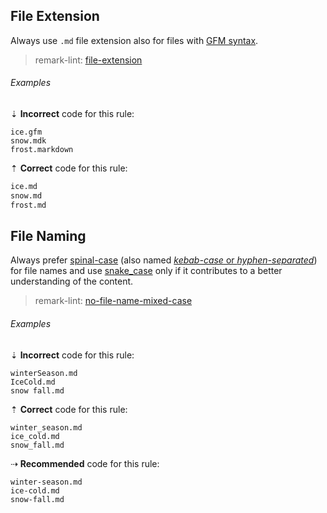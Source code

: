 <!--lint disable no-duplicate-headings-->

## File Extension

Always use `.md` file extension also for files with [GFM syntax][1].

> remark-lint: [file-extension][2]

###### Examples

⇣ **Incorrect** code for this rule:

<!-- prettier-ignore-start -->

```raw
ice.gfm
snow.mdk
frost.markdown
```

<!-- prettier-ignore-end -->

⇡ **Correct** code for this rule:

```markdown
ice.md
snow.md
frost.md
```

## File Naming

Always prefer [spinal-case][5] (also named [_kebab-case_ or _hyphen-separated_][4]) for file names and use [snake_case][6] only if it contributes to a better understanding of the content.

> remark-lint: [no-file-name-mixed-case][3]

###### Examples

⇣ **Incorrect** code for this rule:

<!-- prettier-ignore-start -->

```raw
winterSeason.md
IceCold.md
snow fall.md
```

<!-- prettier-ignore-end -->

⇡ **Correct** code for this rule:

```raw
winter_season.md
ice_cold.md
snow_fall.md
```

⇢ **Recommended** code for this rule:

```raw
winter-season.md
ice-cold.md
snow-fall.md
```

[1]: https://github.github.com/gfm
[2]: https://github.com/remarkjs/remark-lint/tree/main/packages/remark-lint-file-extension
[3]: https://github.com/remarkjs/remark-lint/tree/main/packages/remark-lint-no-file-name-mixed-case
[4]: https://stackoverflow.com/questions/11273282/whats-the-name-for-hyphen-separated-case/12273101
[5]: https://en.wikipedia.org/wiki/Letter_case#Special_case_styles
[6]: https://en.wikipedia.org/wiki/Snake_case
